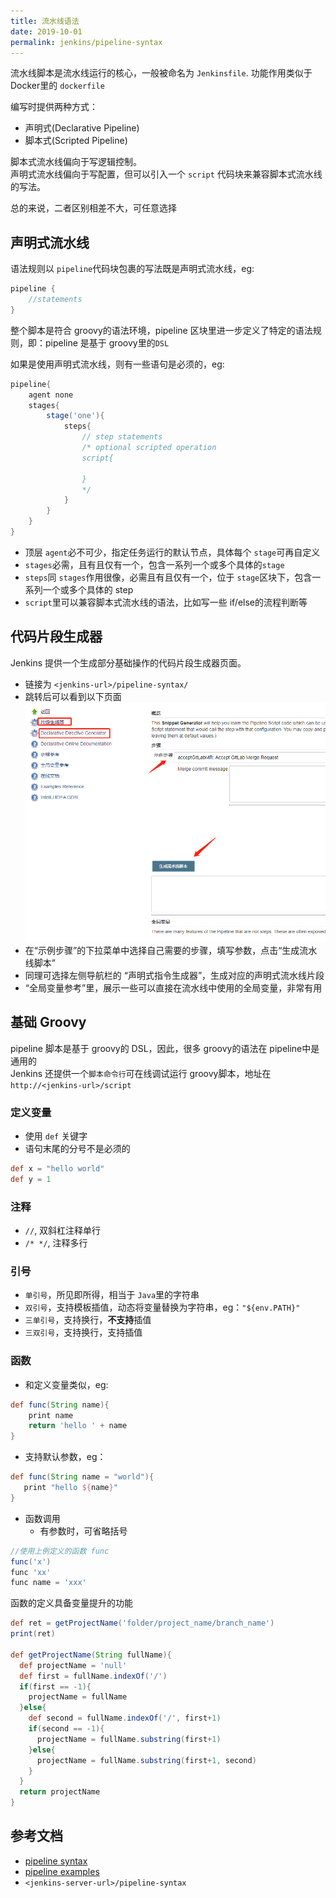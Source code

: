 ```yaml
---
title: 流水线语法
date: 2019-10-01
permalink: jenkins/pipeline-syntax
---
```


流水线脚本是流水线运行的核心，一般被命名为 `Jenkinsfile`. 功能作用类似于 Docker里的 `dockerfile`

编写时提供两种方式：
- 声明式(Declarative Pipeline)
- 脚本式(Scripted Pipeline)

脚本式流水线偏向于写逻辑控制。  
声明式流水线偏向于写配置，但可以引入一个 `script` 代码块来兼容脚本式流水线的写法。

总的来说，二者区别相差不大，可任意选择

## 声明式流水线
语法规则以 `pipeline`代码块包裹的写法既是声明式流水线，eg:
```groovy
pipeline {
    //statements
}
```
整个脚本是符合 groovy的语法环境，pipeline 区块里进一步定义了特定的语法规则，即：pipeline 是基于 groovy里的`DSL`

如果是使用声明式流水线，则有一些语句是必须的，eg:
```groovy
pipeline{
    agent none
    stages{
        stage('one'){
            steps{
                // step statements
                /* optional scripted operation
                script{

                }
                */
            }
        }
    }
}
```
- 顶层 `agent`必不可少，指定任务运行的默认节点，具体每个 `stage`可再自定义
- `stages`必需，且有且仅有一个，包含一系列一个或多个具体的`stage`
- `steps`同 `stages`作用很像，必需且有且仅有一个，位于 `stage`区块下，包含一系列一个或多个具体的 step
- `script`里可以兼容脚本式流水线的语法，比如写一些 if/else的流程判断等

## 代码片段生成器
Jenkins 提供一个生成部分基础操作的代码片段生成器页面。  

- 链接为 `<jenkins-url>/pipeline-syntax/`
- 跳转后可以看到以下页面
![pipeline_syntax_example](./images/pipeline_syntax_example.png)
- 在“示例步骤”的下拉菜单中选择自己需要的步骤，填写参数，点击“生成流水线脚本”
- 同理可选择左侧导航栏的 “声明式指令生成器”，生成对应的声明式流水线片段
- “全局变量参考”里，展示一些可以直接在流水线中使用的全局变量，非常有用

## 基础 Groovy
pipeline 脚本是基于 groovy的 DSL，因此，很多 groovy的语法在 pipeline中是通用的  
Jenkins 还提供一个`脚本命令行`可在线调试运行 groovy脚本，地址在 `http://<jenkins-url>/script`

### 定义变量
- 使用 `def` 关键字
- 语句末尾的分号不是必须的
```groovy
def x = "hello world"
def y = 1
```
### 注释
- `//`, 双斜杠注释单行
- `/* */`, 注释多行

### 引号
- `单引号`，所见即所得，相当于 `Java`里的字符串
- `双引号`，支持模板插值，动态将变量替换为字符串，eg：`"${env.PATH}"`
- `三单引号`，支持换行，**不支持**插值
- `三双引号`，支持换行，支持插值

### 函数
- 和定义变量类似，eg:
```groovy
def func(String name){
    print name
    return 'hello ' + name
}
```
- 支持默认参数，eg：
```groovy
def func(String name = "world"){
   print "hello ${name}"
}
```
- 函数调用
    - 有参数时，可省略括号  
```groovy
//使用上例定义的函数 func
func('x')
func 'xx'
func name = 'xxx'
```

函数的定义具备变量提升的功能
```groovy
def ret = getProjectName('folder/project_name/branch_name')
print(ret)

def getProjectName(String fullName){
  def projectName = 'null'
  def first = fullName.indexOf('/')
  if(first == -1){
    projectName = fullName
  }else{
    def second = fullName.indexOf('/', first+1)
    if(second == -1){
  	  projectName = fullName.substring(first+1)
    }else{
  	  projectName = fullName.substring(first+1, second)
    }
  }
  return projectName
}
```


## 参考文档
- [pipeline syntax](https://jenkins.io/doc/book/pipeline/syntax/)
- [pipeline examples](https://github.com/jenkinsci/pipeline-examples)
- `<jenkins-server-url>/pipeline-syntax`